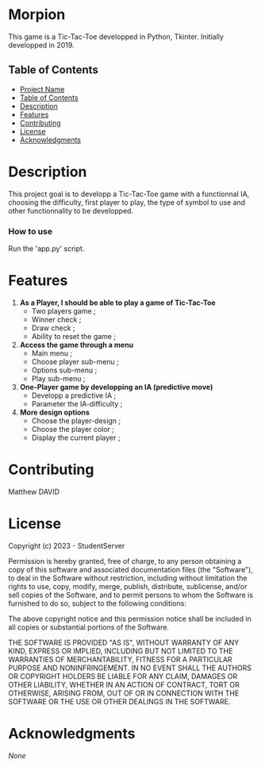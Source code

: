 # Morpion
This game is a Tic-Tac-Toe developped in Python, Tkinter.
Initially developped in 2019.

## Table of Contents

- [Project Name](#Student-server)
- [Table of Contents](#table-of-contents)
- [Description](#description)
- [Features](#features)
- [Contributing](#contributing)
- [License](#license)
- [Acknowledgments](#acknowledgments)

# Description

This project goal is to developp a Tic-Tac-Toe game with a functionnal IA, choosing the difficulty, first player to play, the type of symbol to use and other functionnality to be developped.

### How to use

Run the 'app.py' script.

# Features

1. **As a Player, I should be able to play a game of Tic-Tac-Toe**
    - Two players game             ;
    - Winner check                 ;
    - Draw check                   ;
    - Ability to reset the game    ;
2. **Access the game through a menu**
    - Main menu                    ;
    - Choose player sub-menu       ;
    - Options sub-menu             ;
    - Play sub-menu                ;
4. **One-Player game by developping an IA (predictive move)**
    - Developp a predictive IA     ;
    - Parameter the IA-difficulty  ;
6. **More design options**
    - Choose the player-design     ;
    - Choose the player color      ;
    - Display the current player   ;

# Contributing

Matthew DAVID

# License

Copyright (c) 2023 - StudentServer

Permission is hereby granted, free of charge, to any person obtaining a copy of this software and associated documentation files (the "Software"), to deal in the Software without restriction, including without limitation the rights to use, copy, modify, merge, publish, distribute, sublicense, and/or sell copies of the Software, and to permit persons to whom the Software is furnished to do so, subject to the following conditions:

The above copyright notice and this permission notice shall be included in all copies or substantial portions of the Software.

THE SOFTWARE IS PROVIDED "AS IS", WITHOUT WARRANTY OF ANY KIND, EXPRESS OR IMPLIED, INCLUDING BUT NOT LIMITED TO THE WARRANTIES OF MERCHANTABILITY, FITNESS FOR A PARTICULAR PURPOSE AND NONINFRINGEMENT. IN NO EVENT SHALL THE AUTHORS OR COPYRIGHT HOLDERS BE LIABLE FOR ANY CLAIM, DAMAGES OR OTHER LIABILITY, WHETHER IN AN ACTION OF CONTRACT, TORT OR OTHERWISE, ARISING FROM, OUT OF OR IN CONNECTION WITH THE SOFTWARE OR THE USE OR OTHER DEALINGS IN THE SOFTWARE.

# Acknowledgments

_None_
